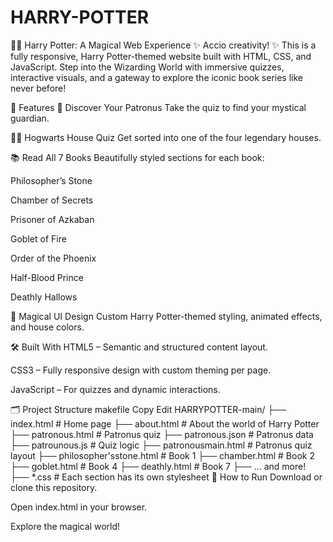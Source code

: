 # HARRY-POTTER

🧙‍♂️ Harry Potter: A Magical Web Experience
✨ Accio creativity! ✨
This is a fully responsive, Harry Potter-themed website built with HTML, CSS, and JavaScript. Step into the Wizarding World with immersive quizzes, interactive visuals, and a gateway to explore the iconic book series like never before!

🏰 Features
🔮 Discover Your Patronus
Take the quiz to find your mystical guardian.

🧙‍♀️ Hogwarts House Quiz
Get sorted into one of the four legendary houses.

📚 Read All 7 Books
Beautifully styled sections for each book:

Philosopher’s Stone

Chamber of Secrets

Prisoner of Azkaban

Goblet of Fire

Order of the Phoenix

Half-Blood Prince

Deathly Hallows

🌌 Magical UI Design
Custom Harry Potter-themed styling, animated effects, and house colors.

🛠️ Built With
HTML5 – Semantic and structured content layout.

CSS3 – Fully responsive design with custom theming per page.

JavaScript – For quizzes and dynamic interactions.

🗂️ Project Structure
makefile
Copy
Edit
HARRYPOTTER-main/
├── index.html                 # Home page
├── about.html                # About the world of Harry Potter
├── patronous.html            # Patronus quiz
├── patronous.json            # Patronus data
├── patrounous.js             # Quiz logic
├── patronousmain.html        # Patronus quiz layout
├── philosopher'sstone.html   # Book 1
├── chamber.html              # Book 2
├── goblet.html               # Book 4
├── deathly.html              # Book 7
├── ... and more!
├── *.css                     # Each section has its own stylesheet
🚀 How to Run
Download or clone this repository.

Open index.html in your browser.

Explore the magical world!


